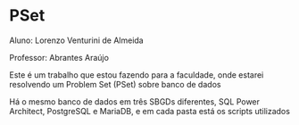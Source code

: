 # PSet
Aluno: Lorenzo Venturini de Almeida

Professor: Abrantes Araújo

Este é um trabalho que estou fazendo para a faculdade, onde estarei resolvendo um Problem Set (PSet) sobre banco de dados

Há o mesmo banco de dados em três SBGDs diferentes, SQL Power Architect, PostgreSQL e MariaDB, e em cada pasta está os scripts utilizados
